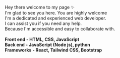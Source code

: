 Hey there welcome to my page ✨<br>
I'm glad to see you here. You are highly welcome<br>
I'm a dedicated and experienced web developer.<br>
I can assist you if you need any help.<br>
Because I'm accessible and easy to collaborate with.<br><br>
<b>Front end - HTML, CSS, JavaScript</b><br>
<b>Back end - JavaScript (Node js), python</b><br>
<b>Frameworks - React, Tailwind CSS, Bootstrap</b>

<!---
secretdetective/secretdetective is a ✨ special ✨ repository because its `README.md` (this file) appears on your GitHub profile.
You can click the Preview link to take a look at your changes.
--->
